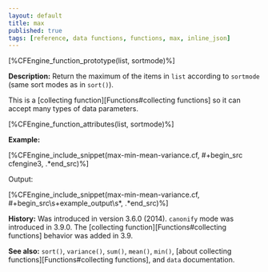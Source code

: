 ```yaml
---
layout: default
title: max
published: true
tags: [reference, data functions, functions, max, inline_json]
---
```


[%CFEngine_function_prototype(list, sortmode)%]

**Description:** Return the maximum of the items in `list` according to `sortmode` (same sort modes as in `sort()`).

This is a [collecting function][Functions#collecting functions] so it can accept many types of data parameters.

[%CFEngine_function_attributes(list, sortmode)%]

**Example:**

[%CFEngine_include_snippet(max-min-mean-variance.cf, #\+begin_src cfengine3, .*end_src)%]

Output:

[%CFEngine_include_snippet(max-min-mean-variance.cf, #\+begin_src\s+example_output\s*, .*end_src)%]

**History:** Was introduced in version 3.6.0 (2014). `canonify` mode was introduced in 3.9.0. The [collecting function][Functions#collecting functions] behavior was added in 3.9.

**See also:** `sort()`, `variance()`, `sum()`, `mean()`, `min()`, [about collecting functions][Functions#collecting functions], and `data` documentation.
